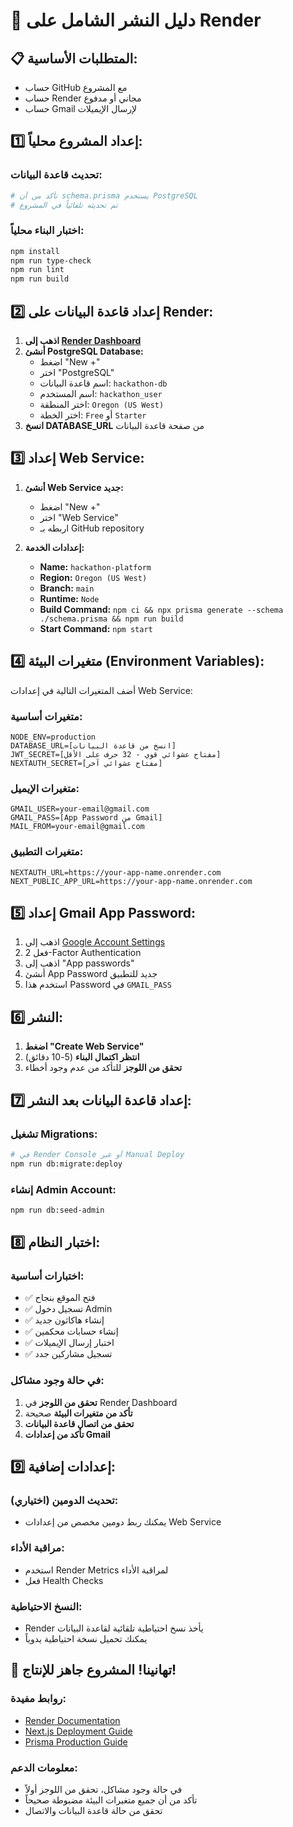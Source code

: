 # 🚀 دليل النشر الشامل على Render

## 📋 المتطلبات الأساسية:
- حساب GitHub مع المشروع
- حساب Render مجاني أو مدفوع
- حساب Gmail لإرسال الإيميلات

## 1️⃣ إعداد المشروع محلياً:

### تحديث قاعدة البيانات:
```bash
# تأكد من أن schema.prisma يستخدم PostgreSQL
# تم تحديثه تلقائياً في المشروع
```

### اختبار البناء محلياً:
```bash
npm install
npm run type-check
npm run lint
npm run build
```

## 2️⃣ إعداد قاعدة البيانات على Render:

1. **اذهب إلى [Render Dashboard](https://dashboard.render.com)**
2. **أنشئ PostgreSQL Database:**
   - اضغط "New +"
   - اختر "PostgreSQL"
   - اسم قاعدة البيانات: `hackathon-db`
   - اسم المستخدم: `hackathon_user`
   - اختر المنطقة: `Oregon (US West)`
   - اختر الخطة: `Free` أو `Starter`
3. **انسخ DATABASE_URL** من صفحة قاعدة البيانات

## 3️⃣ إعداد Web Service:

1. **أنشئ Web Service جديد:**
   - اضغط "New +"
   - اختر "Web Service"
   - اربطه بـ GitHub repository

2. **إعدادات الخدمة:**
   - **Name:** `hackathon-platform`
   - **Region:** `Oregon (US West)`
   - **Branch:** `main`
   - **Runtime:** `Node`
   - **Build Command:** `npm ci && npx prisma generate --schema ./schema.prisma && npm run build`
   - **Start Command:** `npm start`

## 4️⃣ متغيرات البيئة (Environment Variables):

أضف المتغيرات التالية في إعدادات Web Service:

### متغيرات أساسية:
```
NODE_ENV=production
DATABASE_URL=[انسخ من قاعدة البيانات]
JWT_SECRET=[مفتاح عشوائي قوي - 32 حرف على الأقل]
NEXTAUTH_SECRET=[مفتاح عشوائي آخر]
```

### متغيرات الإيميل:
```
GMAIL_USER=your-email@gmail.com
GMAIL_PASS=[App Password من Gmail]
MAIL_FROM=your-email@gmail.com
```

### متغيرات التطبيق:
```
NEXTAUTH_URL=https://your-app-name.onrender.com
NEXT_PUBLIC_APP_URL=https://your-app-name.onrender.com
```

## 5️⃣ إعداد Gmail App Password:

1. اذهب إلى [Google Account Settings](https://myaccount.google.com)
2. فعل 2-Factor Authentication
3. اذهب إلى "App passwords"
4. أنشئ App Password جديد للتطبيق
5. استخدم هذا Password في `GMAIL_PASS`

## 6️⃣ النشر:

1. **اضغط "Create Web Service"**
2. **انتظر اكتمال البناء** (5-10 دقائق)
3. **تحقق من اللوجز** للتأكد من عدم وجود أخطاء

## 7️⃣ إعداد قاعدة البيانات بعد النشر:

### تشغيل Migrations:
```bash
# في Render Console أو عبر Manual Deploy
npm run db:migrate:deploy
```

### إنشاء Admin Account:
```bash
npm run db:seed-admin
```

## 8️⃣ اختبار النظام:

### اختبارات أساسية:
- ✅ فتح الموقع بنجاح
- ✅ تسجيل دخول Admin
- ✅ إنشاء هاكاثون جديد
- ✅ إنشاء حسابات محكمين
- ✅ اختبار إرسال الإيميلات
- ✅ تسجيل مشاركين جدد

### في حالة وجود مشاكل:
1. **تحقق من اللوجز** في Render Dashboard
2. **تأكد من متغيرات البيئة** صحيحة
3. **تحقق من اتصال قاعدة البيانات**
4. **تأكد من إعدادات Gmail**

## 9️⃣ إعدادات إضافية:

### تحديث الدومين (اختياري):
- يمكنك ربط دومين مخصص من إعدادات Web Service

### مراقبة الأداء:
- استخدم Render Metrics لمراقبة الأداء
- فعل Health Checks

### النسخ الاحتياطية:
- Render يأخذ نسخ احتياطية تلقائية لقاعدة البيانات
- يمكنك تحميل نسخة احتياطية يدوياً

## 🎉 تهانينا! المشروع جاهز للإنتاج!

### روابط مفيدة:
- [Render Documentation](https://render.com/docs)
- [Next.js Deployment Guide](https://nextjs.org/docs/deployment)
- [Prisma Production Guide](https://www.prisma.io/docs/guides/deployment)

### معلومات الدعم:
- في حالة وجود مشاكل، تحقق من اللوجز أولاً
- تأكد من أن جميع متغيرات البيئة مضبوطة صحيحاً
- تحقق من حالة قاعدة البيانات والاتصال
